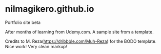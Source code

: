 # nilmagikero.github.io
Portfolio site beta

After months of learning from Udemy.com. A sample site from a template. 

Credits to M. Reza(https://dribbble.com/Muh-Reza) for the BODO template. Nice work! Very clean markup!
